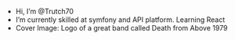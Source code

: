 - Hi, I’m @Trutch70
- I’m currently skilled at symfony and API platform. Learning React
- Cover Image: Logo of a great band called Death from Above 1979

<!---
Trutch70/Trutch70 is a ✨ special ✨ repository because its `README.md` (this file) appears on your GitHub profile.
You can click the Preview link to take a look at your changes.
--->

